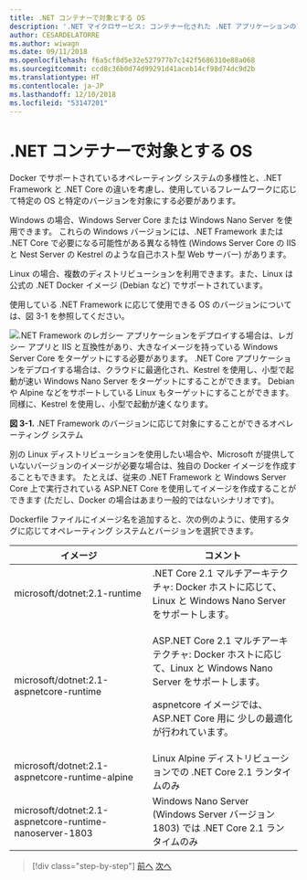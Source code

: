```yaml
---
title: .NET コンテナーで対象とする OS
description: '.NET マイクロサービス: コンテナー化された .NET アプリケーションのアーキテクチャ | .NET コンテナーで対象とする OS'
author: CESARDELATORRE
ms.author: wiwagn
ms.date: 09/11/2018
ms.openlocfilehash: f6a5cf8d5e32e527977b7c142f5686310e88a068
ms.sourcegitcommit: ccd8c36b0d74d99291d41aceb14cf98d74dc9d2b
ms.translationtype: HT
ms.contentlocale: ja-JP
ms.lasthandoff: 12/10/2018
ms.locfileid: "53147201"
---
```

# <a name="what-os-to-target-with-net-containers"></a>.NET コンテナーで対象とする OS

Docker でサポートされているオペレーティング システムの多様性と、.NET Framework と .NET Core の違いを考慮し、使用しているフレームワークに応じて特定の OS と特定のバージョンを対象にする必要があります。

Windows の場合、Windows Server Core または Windows Nano Server を使用できます。 これらの Windows バージョンには、.NET Framework または .NET Core で必要になる可能性がある異なる特性 (Windows Server Core の IIS と Nest Server の Kestrel のような自己ホスト型 Web サーバー) があります。

Linux の場合、複数のディストリビューションを利用できます。また、Linux は公式の .NET Docker イメージ (Debian など) でサポートされています。

使用している .NET Framework に応じて使用できる OS のバージョンについては、図 3-1 を参照してください。

![.NET Framework のレガシー アプリケーションをデプロイする場合は、レガシー アプリと IIS と互換性があり、大きなイメージを持っている Windows Server Core をターゲットにする必要があります。 .NET Core アプリケーションをデプロイする場合は、クラウドに最適化され、Kestrel を使用し、小型で起動が速い Windows Nano Server をターゲットにすることができます。 Debian や Alpine などをサポートしている Linux もターゲットにすることができます。 同様に、Kestrel を使用し、小型で起動が速くなります。](./media/image1.png)

**図 3-1.** .NET Framework のバージョンに応じて対象にすることができるオペレーティング システム

別の Linux ディストリビューションを使用したい場合や、Microsoft が提供していないバージョンのイメージが必要な場合は、独自の Docker イメージを作成することもできます。 たとえば、従来の .NET Framework と Windows Server Core 上で実行されている ASP.NET Core を使用してイメージを作成することができます (ただし、Docker の場合はあまり一般的ではないシナリオです)。

Dockerfile ファイルにイメージ名を追加すると、次の例のように、使用するタグに応じてオペレーティング システムとバージョンを選択できます。

<table>
<thead>
<tr class="header">
<th>イメージ</th>
<th>コメント</th>
</tr>
</thead>
<tbody>
<tr>
<td>microsoft/dotnet:2.1-runtime</td>
<td>.NET Core 2.1 マルチアーキテクチャ: Docker ホストに応じて、Linux と Windows Nano Server をサポートします。</td>
</tr>
<tr class="odd">
<td>microsoft/dotnet:2.1-aspnetcore-runtime</td>
<td><p>ASP.NET Core 2.1 マルチアーキテクチャ: Docker ホストに応じて、Linux と Windows Nano Server をサポートします。</p>
<p>aspnetcore イメージでは、ASP.NET Core 用に 少しの最適化が行われています。</p></td>
</tr>
<tr class="even">
<td>microsoft/dotnet:2.1-aspnetcore-runtime-alpine</td>
<td>Linux Alpine ディストリビューションでの .NET Core 2.1 ランタイムのみ</td>
</tr>
<tr class="odd">
<td>microsoft/dotnet:2.1-aspnetcore-runtime-nanoserver-1803</td>
<td>Windows Nano Server (Windows Server バージョン 1803) では .NET Core 2.1 ランタイムのみ</td>
</tr>
</tbody>
</table>

>[!div class="step-by-step"]
>[前へ](container-framework-choice-factors.md)
>[次へ](official-net-docker-images.md)